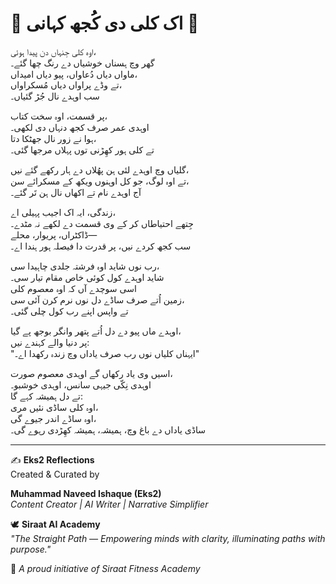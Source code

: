 
# 🌸 اک کلی دی کُجھ کہانی 🌸  

اوہ کلی جِنہاں دن پیدا ہوئی،  
گھر وچ ہسناں خوشیاں دے رنگ چھا گئے۔  
ماواں دیاں دُعاواں، پیو دیاں امیداں،  
تے وڈے پراواں دیاں مُسکراواں،  
سب اوہدے نال جُڑ گئیاں۔  

پر قسمت، اوہ سخت کتاب،  
اوہدی عمر صرف کجھ دنہاں دی لکھی۔  
ہوا نے زور نال جھٹکا دتا،  
تے کلی ہور کھِڑنی توں پہلاں مرجھا گئی۔  

گلیاں وچ اوہدے لئی ہن پھُلاں دے ہار رکھے گئے نیں،  
تے اوہ لوگ، جو کل اوہنوں ویکھ کے مسکرائے سن،  
آج اوہدے نام تے اکھاں نال ہن تَر گئے۔  

زندگی، ایہ اک اجیب پہیلی اے،  
جِتھے احتیاطاں کر کے وی قسمت دے لکھے نہ مٹدے۔  
ڈاکٹراں، پریوار، محلے—  
سب کجھ کردے نیں، پر قدرت دا فیصلہ ہور ہندا اے۔  

رب نوں شاید اوہ فرشتہ جلدی چاہیدا سی،  
شاید اوہدے کول کوئی خاص مقام تیار سی۔  
اسی سوچدے آں کہ اوہ معصوم کلی  
زمین اُتے صرف ساڈے دل نوں نرم کرن آئی سی،  
تے واپس اپنے رب کول چلی گئی۔  

اوہدے ماں پیو دے دل اُتے پتھر وانگر بوجھ پے گیا،  
پر دنیا والے کہندے نیں:  
"ایہناں کلیاں نوں رب صرف یاداں وچ زندہ رکھدا اے۔"  

اسیں وی یاد رکھاں گے اوہدی معصوم صورت،  
اوہدی نِکّی جیہی سانس، اوہدی خوشبو۔  
تے دل ہمیشہ کہے گا:  
اوہ کلی ساڈی نئیں مری،  
اوہ ساڈے اندر جیوے گی،  
ساڈی یاداں دے باغ وچ، ہمیشہ، ہمیشہ کھِڑدی رہوے گی۔  

---  

✍️ **Eks2 Reflections**  
Created & Curated by  

**Muhammad Naveed Ishaque (Eks2)**  
*Content Creator | AI Writer | Narrative Simplifier*  

🕊️ **Siraat AI Academy**  
*"The Straight Path — Empowering minds with clarity, illuminating paths with purpose."*  

💪 *A proud initiative of Siraat Fitness Academy*  
